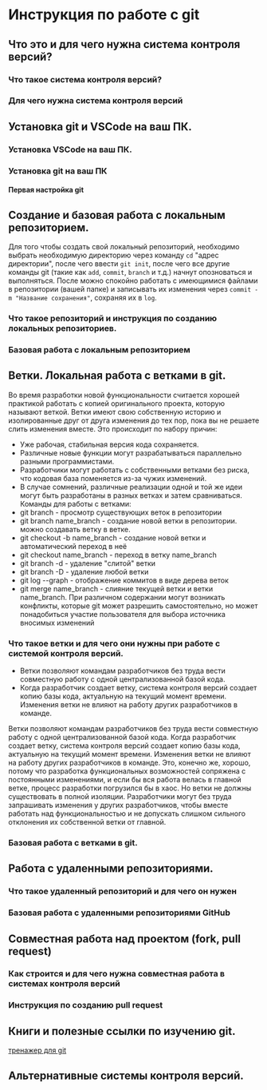 # Инструкция по работе с git

## Что это и для чего нужна система контроля версий?

### Что такое система контроля версий?

### Для чего нужна система контроля версий

## Установка git и VSCode на ваш ПК.

### Установка VSCode на ваш ПК.

### Установка git на ваш ПК

#### Первая настройка git

## Создание и базовая работа с локальным репозиторием.

Для того чтобы создать свой локальный репозиторий, необходимо выбрать необходимую директорию через команду ``cd`` "адрес директории", после чего ввести ``git init``, после чего все другие команды git (такие как ``add``, ``commit``, ``branch`` и т.д.) начнут опозноваться и выполняться. После можно спокойно работать с имеющимися файлами в репозитории (вашей папке) и записывать их изменения через ``commit -m "Название сохранения"``, сохраняя их в ``log``.

### Что такое репозиторий и инструкция по созданию локальных репозиториев.

### Базовая работа с локальным репозиторием



## Ветки. Локальная работа с ветками в git.

Во время разработки новой функциональности считается хорошей практикой работать с копией оригинального проекта, которую называют веткой. Ветки имеют свою собственную историю и изолированные друг от друга изменения до тех пор, пока вы не решаете слить изменения вместе. Это происходит по набору причин:
* Уже рабочая, стабильная версия кода сохраняется.
* Различные новые функции могут разрабатываться параллельно разными программистами.
* Разработчики могут работать с собственными ветками без риска, что кодовая база поменяется из-за чужих изменений.
* В случае сомнений, различные реализации одной и той же идеи могут быть разработаны в разных ветках и затем сравниваться.
Команды для работы с ветками:
* git branch - просмотр существующих веток в репозитории
* git branch name_branch - создание новой ветки в репозитории. можно создавать ветку в ветке.
* git checkout -b name_branch - создание новой ветки и автоматический переход в неё
* git checkout name_branch - переход в ветку name_branch
* git branch -d - удаление "слитой" ветки
* git branch -D - удаление любой ветки
* git log --graph - отображение коммитов в виде дерева веток
* git merge name_branch - слияние текущей ветки и ветки name_branch. При различном содержании могут возникать конфликты, которые git может разрешить самостоятельно, но может понадобиться участие пользователя для выбора источника вносимых изменений

### Что такое ветки и для чего они нужны при работе с системой контроля версий.
- Ветки позволяют командам разработчиков без труда вести совместную работу с одной централизованной базой кода.
- Когда разработчик создает ветку, система контроля версий создает копию базы кода, актуальную на текущий момент времени. Изменения ветки не влияют на работу других разработчиков в команде.

Ветки позволяют командам разработчиков без труда вести совместную работу с одной централизованной базой кода. Когда разработчик создает ветку, система контроля версий создает копию базы кода, актуальную на текущий момент времени. Изменения ветки не влияют на работу других разработчиков в команде. Это, конечно же, хорошо, потому что разработка функциональных возможностей сопряжена с постоянными изменениями, и если бы вся работа велась в главной ветке, процесс разработки погрузился бы в хаос. Но ветки не должны существовать в полной изоляции. Разработчики могут без труда запрашивать изменения у других разработчиков, чтобы вместе работать над функциональностью и не допускать слишком сильного отклонения их собственной ветки от главной.

### Базовая работа с ветками в git.

## Работа с удаленными репозиториями.

### Что такое удаленный репозиторий и для чего он нужен

### Базовая работа с удаленными репозиториями GitHub

## Совместная работа над проектом (fork, pull request)

### Как строится и для чего нужна совместная работа в системах контроля версий

### Инструкция по созданию pull request

## Книги и полезные ссылки по изучению git.

[тренажер для git](https://learngitbranching.js.org/)

## Альтернативные системы контроля версий.
